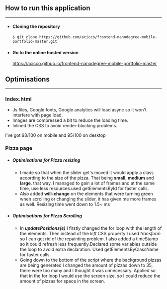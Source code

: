 ## How to run this application

* * *
* #### Cloning the repository
    ```
    $ git clone https://github.com/acicco/frontend-nanodegree-mobile-portfolio-master.git
    ```
* #### Go to the online hosted version
    https://acicco.github.io/frontend-nanodegree-mobile-portfolio-master


## Optimisations

* * *
### Index.html
* Js files, Google fonts, Google analytics will load async so it won't interfere with page load.
* Images are compressed a bit to reduce the loading time.
* Inlined the CSS to avoid render-blocking problems.

I've got 93/100 on mobile and 95/100 on desktop

### Pizza page
* ##### Optimisations for Pizza resizing
    * I made so that when the slider get's moved it would apply a class according to the size of the pizza. That being **small**, **medium** and **large**. that way, I managed to gain a lot of frames and at the same time, use less resources.used getElementsById for faster calls.
    * Also added **will-change** on the elements that were turning green when scrolling or changing the slider, it has given me more frames as well.
Resizing time went down to 1.5~ ms
* ##### Optimisations for Pizza Scrolling
    * In ***updatePositions(e)*** I firstly changed the for loop with the length of the elements. Then instead of the *left* CSS property I used *transform* so I can get rid of the repainting problem. I also added a timeStamp so it could refresh less frequently.Declared some variables outside the loop to avoid extra declaration. Used getElementsByClassName for faster calls.
    * Going down to the bottom of the script where the background pizzas are being generated I changed the amount of pizzas down to 35, there were too many and I thought it was unnecessary. Applied so that in the for loop I would use the screen size, so I could reduce the amount of pizzas for space in the screen.




